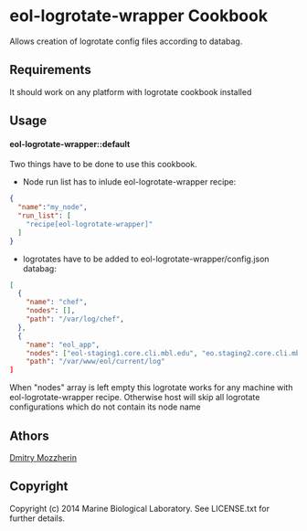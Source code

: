 eol-logrotate-wrapper Cookbook
======================
Allows creation of logrotate config files according to databag.

Requirements
------------
It should work on any platform with logrotate cookbook installed


Usage
-----
#### eol-logrotate-wrapper::default

Two things have to be done to use this cookbook. 

- Node run list has to inlude eol-logrotate-wrapper recipe:

```json
{
  "name":"my_node",
  "run_list": [
    "recipe[eol-logrotate-wrapper]"
  ]
}
```
- logrotates have to be added to eol-logrotate-wrapper/config.json databag:

```json
[
  {
    "name": "chef",
    "nodes": [],
    "path": "/var/log/chef",
  },
  { 
    "name": "eol_app",
    "nodes": ["eol-staging1.core.cli.mbl.edu", "eo.staging2.core.cli.mbl.edu"],
    "path": "/var/www/eol/current/log"
]
```
When "nodes" array is left empty this logrotate works for any machine with 
eol-logrotate-wrapper recipe. Otherwise host will skip all logrotate configurations
which do not contain its node name


Athors
-------------------

[Dmitry Mozzherin][1]

Copyright
---------

Copyright (c) 2014 Marine Biological Laboratory. See LICENSE.txt for
further details.

[1]: https://github.com/dimus

